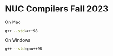 # NUC Compilers Fall 2023

On Mac

```bash
g++ --std=c++98
```

On Windows

```bash
g++ --std=gnu++98
```
